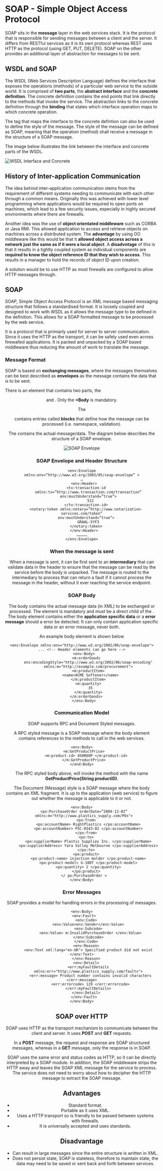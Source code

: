 # SOAP - Simple Object Access Protocol

SOAP sits in the **message** layer in the web services stack. It is the protocol that is responsible for sending messages between a client and the server. It differs from RESTful services as it is its own protocol whereas REST uses HTTP as the protocol (using GET, PUT, DELETE). SOAP on the other provides an additional layer of abstraction for messages to be sent.

## WSDL and SOAP

The WSDL (Web Services Description Language) defines the interface that exposes the operations (methods) of a particular web service to the outside world. It is comprised of **two parts**, the **abstract interface** and the **concrete definition**. The concrete definition contains the end points that link directly to the methods that invoke the service. The abstraction links to the concrete definition through the **binding** that states which interface operation maps to which concrete operation. 

The **<binding>** tag that maps the interface to the concrete defintion can also be used to define the style of the message. The style of the message can be defined as SOAP, meaning that the operation (method) shall receive a message in the structure of a 
SOAP message.

The image below illustrates the link between the interface and concrete parts of the WSDL.

![WSDL Interface and Concrete](https://github.com/szeyick/webApplicationArchitectures/blob/master/SOAP/resources/wsdlInterfaceToConcrete.png "Connection between interface and concrete")

## History of Inter-application Communication

The idea behind inter-application communication stems from the requirement of different systems needing to communicate with each other through a common means. Originally this was achieved with lower level programming where applications would be required to open ports on machines, which lead to a few security issues, especially in highly secured environments where there are firewalls.

Another idea was the use of **object orientated middleware** such as CORBA or Java RMI. This allowed application to access and retrieve objects on machines across a distributed system. The **advantage** by using OO middleware like this would be that it **allowed object access across a network just the same as if it were a local object**. A **disadvntage** of this is that it results in a tightly coupled system as individual components are **required to know the object reference ID that they wish to access**. This results in a manager to hold the records of object ID upon creation. 

A solution would be to use HTTP as most firewalls are configured to allow HTTP messages through. 

## SOAP

SOAP, Simple Object Access Protocol is an XML message based messaging structure that follows a standardised format. It is loosely coupled and designed to work with WSDL as it allows the message type to be defined in the definition. This allows for a SOAP formatted message to be processed by the web service. 

It is a protocol that is primiarly used for server to server communication. Since it uses the HTTP as the transport, it can be safely used even across firewalled applications. It is packed and unpacked by a SOAP based middleware thus reducing the amount of work to translate the message.

### Message Format

SOAP is based on **exchanging messages**, where the messages themselves can be best described as **envelopes** as the message contains the data that is to be sent. 

There is an **<Envelope>** element that contains two parts, the **<Header>** and **<Body>**. Only the **<Body** is mandatory. 

The **<Header>** contains entries called **blocks** that define how the message can be processed (i.e. namespace, validation).

The **<Body>** contains the actual message/data. The diagram below describes the structure of a SOAP envelope.

![SOAP Envelope](https://github.com/szeyick/webApplicationArchitectures/blob/master/SOAP/resources/SOAPEnvelope.png "The structure of a SOAP message")

### SOAP Envelope and Header Structure

```
<env:Envelope
xmlns:env=“http://www.w3.org/2003/05/soap-envelope” >
…
  <env:Header>
    <tx:transaction-id
      xmlns:tx=”http://www.transaction.com/transaction”
      env:mustUnderstand=”true”>
        512
    </tx:transaction-id>
    <notary:token xmlns:notary=”http://www.notarization-services.com/token”
    env:mustUnderstand=”true”>
      GRAAL-5YF3
    </notary:token>
  </env:Header>
……………
</env:Envelope>
```
### When the message is sent

When a message is sent, it can be first sent to an **intermediary** that can validate data in the header to ensure that the message can be read by the service before the body is unpacked. The message is routed to the intermediary to process that can return a fault if it cannot process the message in the header, without it ever reaching the service endpoint.

### SOAP Body

The body contains the actual message data (in XML) to be exchanged or processed. The **<Body>** element is mandatory and must be a direct child of the **<Envelope>**. The body element contains either the **application specific data** or a **error message** should a error be detected. It can only contain application specific data or an error message, never both. 

An example body element is shown below

```
<env:Envelope xmlns:env="http://www.w3.org/2002/06/soap-envelope">
... <!-- Header elements can go here -->
  <env:Body>
    <m:orderGoods
      env:encodingStyle="http://www.w3.org/2002/06/soap-encoding"
      xmlns:m="http://example.com/procurement">
      <m:productItem>
        <name>ACME Softener</name>
      </m:productItem>
      <m:quantity>
        35
      </m:quantity>
    </m:orderGoods>
  </env:Body>
```
### Communication Model

SOAP supports RPC and Document Styled messages. 

A RPC styled message is a SOAP message where the body element contains references to the methods to call in the web services.

```
<env:Body>
  <m:GetProductPrice>
    <m:product-id> 450R60P </m:product-id>
  </m:GetProductPrice>
</end:Body>
```
The RPC styled body above, will invoke the method with the name **GetProductPrice(String productID)**.

The Document (Message) style is a SOAP message where the body contains an XML fragment. It is up to the application (web service) to figure out whether the message is applicable to it or not.

```
<env:Body>
  <po:PurchaseOrder orderDate=”2004-12-02”
  xmlns:m="http://www.plastics_supply.com/POs">
    <po:from>
      <po:accountName> RightPlastics </po:accountName>
      <po:accountNumber> PSC-0343-02 </po:accountNumber>
    </po:from>
    <po:to>
      <po:supplierName> Plastic Supplies Inc. </po:supplierName>
      <po:supplierAddress> Yara Valley Melbourne </po:supplierAddress>
    </po:to>
    <po:product>
      <po:product-name> injection molder </po:product-name>
      <po:product-model> G-100T </po:product-model>
      <po:quantity> 2 </po:quantity>
    </po:product>
  </ po:PurchaseOrder >
</env:Body>
```

### Error Messages

SOAP provides a model for handling errors in the processing of messages.

```
<env:Body>
  <env:Fault>
    <env:Code>
      <env:Value>env:Sender</env:Value>
      <env:Subcode>
        <env:Value> m:InvalidPurchaseOrder </env:Value>
      </env:Subcode>
    </env:Code>
    <env:Reason>
      <env:Text xml:lang="en-UK"> Specified product did not exist </env:Text>
    </env:Reason>
    <env:Detail>
      <err:myFaultDetails
      xmlns:err="http://www.plastics_supply.com/faults">
        <err:message> Product number contains invalid characters </err:message>
        <err:errorcode> 129 </err:errorcode>
      </err:myFaultDetails>
    </env:Detail>
  </env:Fault>
</env:Body>
```

## SOAP over HTTP

SOAP uses HTTP as the transport mechanism to communicate between the client and server. It uses **POST** and **GET** requests.

In a **POST** message, the request and response are SOAP structured messages, whereas in a **GET** message, only the response is in SOAP.

SOAP uses the same error and status codes as HTTP, so it can be directly interpreted by a SOAP module. In addition, the SOAP middleware strips the HTTP away and leaves the SOAP XML message for the service to process. The service does not need to worry about how to decipher the HTTP message to extract the SOAP message. 

## Advantages

- Standard format.
- Portable as it uses XML.
- Uses a HTTP transport so is friendly to be passed between systems with firewalls.
- It is universally accepted and uses standards.

## Disadvantage

- Can result in large messages since the entire structure is written in XML.
- Does not persist state, SOAP is stateless, therefore to maintain state, the data may need to be saved or sent back and forth between services.
